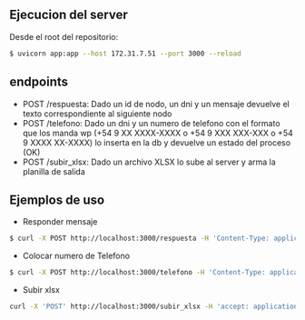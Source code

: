 ## Ejecucion del server
Desde el root del repositorio:
```bash
$ uvicorn app:app --host 172.31.7.51 --port 3000 --reload
```

## endpoints
- POST /respuesta: Dado un id de nodo, un dni y un mensaje devuelve el texto correspondiente al siguiente nodo
- POST /telefono: Dado un dni y un numero de telefono con el formato que los manda wp (+54 9 XX XXXX-XXXX o +54 9 XXX XXX-XXX o +54 9 XXXX XX-XXXX) lo inserta en la db y devuelve un estado del proceso (OK)
- POST /subir_xlsx: Dado un archivo XLSX lo sube al server y arma la planilla de salida

## Ejemplos de uso
* Responder mensaje
```bash
$ curl -X POST http://localhost:3000/respuesta -H 'Content-Type: application/json' -d '{"nodo": 0, "mensaje": "12345678", "dni": "12345678"}'
```
* Colocar numero de Telefono
```bash
$ curl -X POST http://localhost:3000/telefono -H 'Content-Type: application/json' -d '{"dni": "12345678", "numero_telefono": "+54 9 11 1234-5678"}'
```
* Subir xlsx
```bash
curl -X 'POST' http://localhost:3000/subir_xlsx -H 'accept: application/json' -H 'Content-Type: multipart/form-data' -F 'file=@BASE PRUEBA CHAT BBVA 26072024.xlsx;type=application/vnd.openxmlformats-officedocument.spreadsheetml.sheet'
```
